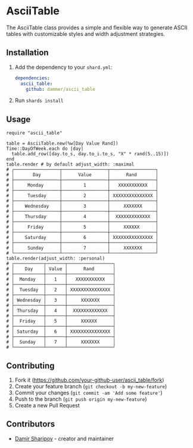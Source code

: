 # AsciiTable

The AsciiTable class provides a simple and flexible way to generate ASCII tables with customizable styles and width adjustment strategies.

## Installation

1. Add the dependency to your `shard.yml`:

   ```yaml
   dependencies:
     ascii_table:
       github: dammer/ascii_table
   ```

2. Run `shards install`

## Usage

```crystal
require "ascii_table"

table = AsciiTable.new(%w[Day Value Rand])
Time::DayOfWeek.each do |day|
  table.add_row([day.to_s, day.to_i.to_s, "X" * rand(5..15)])
end
table.render # by default adjust_width: :maximal
# ┌─────────────────┬─────────────────┬─────────────────┐
# │       Day       │      Value      │      Rand       │
# ├─────────────────┼─────────────────┼─────────────────┤
# │     Monday      │        1        │   XXXXXXXXXXX   │
# ├─────────────────┼─────────────────┼─────────────────┤
# │     Tuesday     │        2        │ XXXXXXXXXXXXXXX │
# ├─────────────────┼─────────────────┼─────────────────┤
# │    Wednesday    │        3        │     XXXXXXX     │
# ├─────────────────┼─────────────────┼─────────────────┤
# │    Thursday     │        4        │  XXXXXXXXXXXXX  │
# ├─────────────────┼─────────────────┼─────────────────┤
# │     Friday      │        5        │     XXXXXX      │
# ├─────────────────┼─────────────────┼─────────────────┤
# │    Saturday     │        6        │ XXXXXXXXXXXXXXX │
# ├─────────────────┼─────────────────┼─────────────────┤
# │     Sunday      │        7        │     XXXXXXX     │
# └─────────────────┴─────────────────┴─────────────────┘
table.render(adjust_width: :personal)
# ┌───────────┬───────┬─────────────────┐
# │    Day    │ Value │      Rand       │
# ├───────────┼───────┼─────────────────┤
# │  Monday   │   1   │   XXXXXXXXXXX   │
# ├───────────┼───────┼─────────────────┤
# │  Tuesday  │   2   │ XXXXXXXXXXXXXXX │
# ├───────────┼───────┼─────────────────┤
# │ Wednesday │   3   │     XXXXXXX     │
# ├───────────┼───────┼─────────────────┤
# │ Thursday  │   4   │  XXXXXXXXXXXXX  │
# ├───────────┼───────┼─────────────────┤
# │  Friday   │   5   │     XXXXXX      │
# ├───────────┼───────┼─────────────────┤
# │ Saturday  │   6   │ XXXXXXXXXXXXXXX │
# ├───────────┼───────┼─────────────────┤
# │  Sunday   │   7   │     XXXXXXX     │
# └───────────┴───────┴─────────────────┘

```

## Contributing

1. Fork it (<https://github.com/your-github-user/ascii_table/fork>)
2. Create your feature branch (`git checkout -b my-new-feature`)
3. Commit your changes (`git commit -am 'Add some feature'`)
4. Push to the branch (`git push origin my-new-feature`)
5. Create a new Pull Request

## Contributors

- [Damir Sharipov](https://github.com/your-github-user) - creator and maintainer

